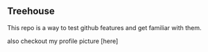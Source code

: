 ## Treehouse

This repo is a way to test github features and get familiar with them.

also checkout my profile picture [here]